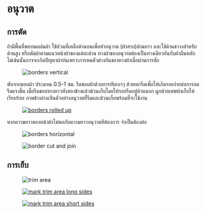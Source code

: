 # อนุวาต

## การตัด

ถ้ามีพื้นที่พอบนแผ่นผ้า ใช้ส่วนที่เหลือด้านบนเพื่อทำอนุวาต (ผ้าสาบ)ด้านยาว และใช้ด้านขวางสำหรับด้านสูง หรือตัดผ้าตามแนวหน้าผ้าของแต่ละด้าน ทางผ้าของอนุวาตต้องเป็นทางเดียวกันกับผ้าผืนหลัก ไม่เช่นนั้นอาจจะเกิดปัญหาผ้าย่นเพราะการหดตัวต่างกันของทางผ้าเมื่อผ่านการซัก

<figure>

![borders vertical](/img/sanghati/figures/border-orientation-vertical.jpg)

</figure>

พับจากขอบผ้า ประมาณ 0.5-1 ซม. รีดชอบผ้าด้วยการทับเบาๆ ด้วยเตารีดเพื่อให้เกิดรอยง่ายต่อการกดรีดแรงขึ้น เมื่อรีดขอบทางยาวทังสองข้างแล้วม้วนเก็บโดยให้รอยรีดอยู่ด้านนอก ผูกด้วยเศษผ้าเก็บให้เรียบร้อย ภาพข้างล่างเป้นตัวอย่างอนุวาตที่รีดและม้วนเก็บพร้อมที่จะใช้งาน

<figure>

[![borders rolled up](/img/sanghati/photos/borders-rolled-up-w500.jpg)](/img/sanghati/photos/borders-rolled-up-orig.jpg)

</figure>

หากความยาวของหน้าผ้าไม่พอกับความยาวอนุวาตทีต้องการ จำเป็นต้องต่อ

<figure>

![borders horizontal](/img/sanghati/figures/border-orientation-horizontal.jpg)

</figure>

<figure>

![border cut and join](/img/sanghati/figures/border-cut-and-join.jpg)

</figure>

## การเย็บ

<figure>

![trim area](/img/borders/figures/trim-area.jpg)

</figure>

<figure>

[![mark trim area long sides](/img/borders/photos/mark-trim-area-w500.jpg)](/img/borders/photos/mark-trim-area-orig.jpg)

</figure>

<figure>

[![mark trim area short sides](/img/borders/photos/mark-trim-area-side-w500.jpg)](/img/borders/photos/mark-trim-area-side-orig.jpg)

</figure>


